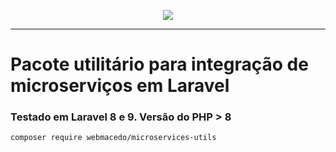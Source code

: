 <p align="center"><img src="https://drive.google.com/uc?export=view&id=13dNVnvnBqSXD87lBuIrVTUN7Gd-H7_1T"></p>
<hr/>

# Pacote utilitário para integração de microserviços em Laravel 

### Testado em Laravel 8 e 9. Versão do PHP > 8 

```bash
composer require webmacedo/microservices-utils
```
